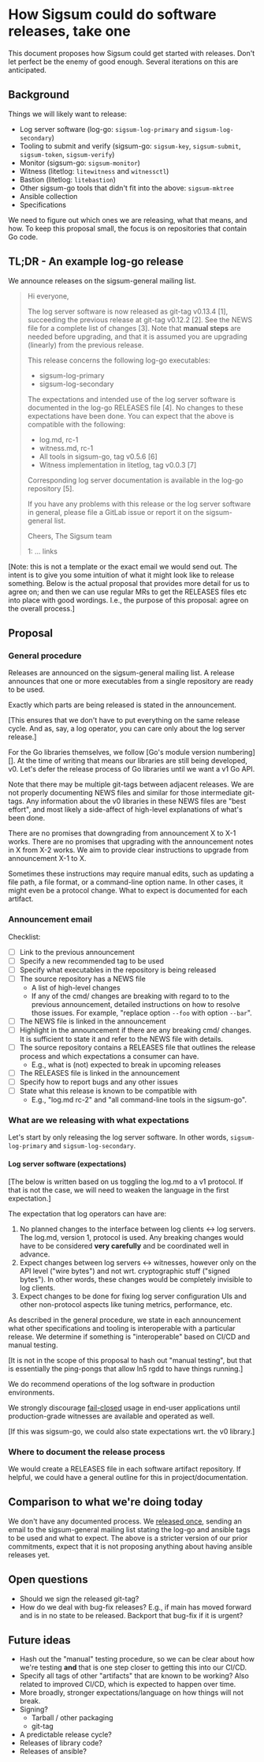 # How Sigsum could do software releases, take one

This document proposes how Sigsum could get started with releases.  Don't let
perfect be the enemy of good enough.  Several iterations on this are
anticipated.

## Background

Things we will likely want to release:

  - Log server software (log-go: `sigsum-log-primary` and `sigsum-log-secondary`)
  - Tooling to submit and verify (sigsum-go: `sigsum-key`, `sigsum-submit`,
    `sigsum-token`, `sigsum-verify`)
  - Monitor (sigsum-go: `sigsum-monitor`)
  - Witness (litetlog: `litewitness` and `witnessctl`)
  - Bastion (litetlog: `litebastion`)
  - Other sigsum-go tools that didn't fit into the above: `sigsum-mktree`
  - Ansible collection
  - Specifications

We need to figure out which ones we are releasing, what that means, and how.  To
keep this proposal small, the focus is on repositories that contain Go code.

## TL;DR - An example log-go release

We announce releases on the sigsum-general mailing list.

> Hi everyone,
>
> The log server software is now released as git-tag v0.13.4 [1], succeeding the
> previous release at git-tag v0.12.2 [2].  See the NEWS file for a complete
> list of changes [3].  Note that **manual steps** are needed before upgrading,
> and that it is assumed you are upgrading (linearly) from the previous release.
>
> This release concerns the following log-go executables:
>
>   - sigsum-log-primary
>   - sigsum-log-secondary
>
> The expectations and intended use of the log server software is documented in
> the log-go RELEASES file [4].  No changes to these expectations have been
> done.  You can expect that the above is compatible with the following:
>
>   - log.md, rc-1
>   - witness.md, rc-1
>   - All tools in sigsum-go, tag v0.5.6 [6]
>   - Witness implementation in litetlog, tag v0.0.3 [7]
>
> Corresponding log server documentation is available in the log-go repository [5].
>
> If you have any problems with this release or the log server software in
> general, please file a GitLab issue or report it on the sigsum-general list.
>
> Cheers,
> The Sigsum team
> 
> 1: ... links
>

[Note: this is not a template or the exact email we would send out.  The intent
is to give you some intuition of what it might look like to release something.
Below is the actual proposal that provides more detail for us to agree on; and
then we can use regular MRs to get the RELEASES files etc into place with good
wordings.  I.e., the purpose of this proposal: agree on the overall process.]

## Proposal

### General procedure

Releases are announced on the sigsum-general mailing list.  A release announces
that one or more executables from a single repository are ready to be used.

Exactly which parts are being released is stated in the announcement.

[This ensures that we don't have to put everything on the same release cycle.
And as, say, a log operator, you can care only about the log server release.]

For the Go libraries themselves, we follow [Go's module version numbering][].
At the time of writing that means our libraries are still being developed, v0.
Let's defer the release process of Go libraries until we want a v1 Go API.

Note that there may be multiple git-tags between adjacent releases.  We are not
properly documenting NEWS files and similar for those intermediate git-tags.
Any information about the v0 libraries in these NEWS files are "best effort",
and most likely a side-affect of high-level explanations of what's been done.

There are no promises that downgrading from announcement X to X-1 works.  There
are no promises that upgrading with the announcement notes in X from X-2 works.
We aim to provide clear instructions to upgrade from announcement X-1 to X.

Sometimes these instructions may require manual edits, such as updating a file
path, a file format, or a command-line option name.  In other cases, it might
even be a protocol change.  What to expect is documented for each artifact.

### Announcement email

Checklist:

  - [ ] Link to the previous announcement
  - [ ] Specify a new recommended tag to be used
  - [ ] Specify what executables in the repository is being released
  - [ ] The source repository has a NEWS file
    - A list of high-level changes
    - If any of the cmd/ changes are breaking with regard to to the previous
      announcement, detailed instructions on how to resolve those issues.  For
      example, "replace option `--foo` with option `--bar`".
  - [ ] The NEWS file is linked in the announcement
  - [ ] Highlight in the announcement if there are any breaking cmd/ changes.
        It is sufficient to state it and refer to the NEWS file with details.
  - [ ] The source repository contains a RELEASES file that outlines the release
        process and which expectations a consumer can have.
    - E.g., what is (not) expected to break in upcoming releases
  - [ ] The RELEASES file is linked in the announcement
  - [ ] Specify how to report bugs and any other issues
  - [ ] State what this release is known to be compatible with
    - E.g., "log.md rc-2" and "all command-line tools in the sigsum-go".

### What are we releasing with what expectations

Let's start by only releasing the log server software.  In other words,
`sigsum-log-primary` and `sigsum-log-secondary`.

#### Log server software (expectations)

[The below is written based on us toggling the log.md to a v1 protocol.  If that
is not the case, we will need to weaken the language in the first expectation.]

The expectation that log operators can have are:

  1. No planned changes to the interface between log clients <-> log servers.
     The log.md, version 1, protocol is used.  Any breaking changes would have
     to be considered **very carefully** and be coordinated well in advance.
  2. Expect changes between log servers <-> witnesses, however only on the API
     level ("wire bytes") and not wrt. cryptographic stuff ("signed bytes").  In
     other words, these changes would be completely invisible to log clients.
  3. Expect changes to be done for fixing log server configuration UIs and other
     non-protocol aspects like tuning metrics, performance, etc.

As described in the general procedure, we state in each announcement what other
specifications and tooling is interoperable with a particular release.  We
determine if something is "interoperable" based on CI/CD and manual testing.

[It is not in the scope of this proposal to hash out "manual testing", but that
is essentially the ping-pongs that allow ln5 rgdd to have things running.]

We do recommend operations of the log software in production environments.

We strongly discourage [fail-closed][] usage in end-user applications until
production-grade witnesses are available and operated as well.

[If this was sigsum-go, we could also state expectations wrt. the v0 library.]

[fail-closed]: https://chat.openai.com/share/00b88e34-3de8-4305-bb46-efa2f1486fd8

### Where to document the release process

We would create a RELEASES file in each software artifact repository.  If
helpful, we could have a general outline for this in project/documentation.

## Comparison to what we're doing today

We don't have any documented process.  We [released once][], sending an email to
the sigsum-general mailing list stating the log-go and ansible tags to be used
and what to expect.  The above is a stricter version of our prior commitments,
expect that it is not proposing anything about having ansible releases yet.

[released once]: https://lists.sigsum.org/mailman3/hyperkitty/list/sigsum-general@lists.sigsum.org/thread/3VBGVETN3Q44RFGVZJZDF4ZF4QLEMBC2/

## Open questions

  - Should we sign the released git-tag?
  - How do we deal with bug-fix releases?  E.g., if main has moved forward and
    is in no state to be released.  Backport that bug-fix if it is urgent?

## Future ideas

  - Hash out the "manual" testing procedure, so we can be clear about how we're
    testing **and** that is one step closer to getting this into our CI/CD.
  - Specify all tags of other "artifacts" that are known to be working?  Also
    related to improved CI/CD, which is expected to happen over time.
  - More broadly, stronger expectations/language on how things will not break.
  - Signing?
    - Tarball / other packaging
    - git-tag
  - A predictable release cycle?
  - Releases of library code?
  - Releases of ansible?
